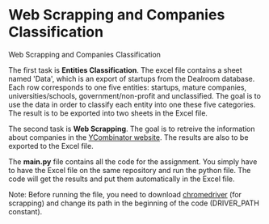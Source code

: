 # Web Scrapping and Companies Classification
Web Scrapping and Companies Classification

The first task is <b>Entities Classification</b>. The excel file contains a sheet named 'Data', which is an export of startups from the Dealroom database. Each row corresponds to one five entities: startups, mature companies, universities/schools, government/non-profit and unclassified. The goal is to use the data in order to classify each entity into one these five categories. The result is to be exported into two sheets in the Excel file.

The second task is <b>Web Scrapping</b>. The goal is to retreive the information about companies in the <a href='https://www.ycombinator.com/companies/'>YCombinator website</a>. The results are also to be exported to the Excel file.

The <b>main.py</b> file contains all the code for the assignment. You simply have to have the Excel file on the same repository and run the python file. The code will get the results and put them automatically in the Excel file.

Note: Before running the file, you need to download <a href="https://chromedriver.chromium.org/">chromedriver</a> (for scrapping) and change its path in the beginning of the code (DRIVER_PATH constant).
